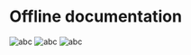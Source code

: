 
# Offline documentation

![abc](DevImages/anigif_enhanced-buzz-15231-1385051185-25.gif)
![abc](DevImages/Webp.net-resizeimage-4-2(1).jpg)
![abc](DevImages/funny-gifs-Stop-the-clown-mom-it-driving-me-crazyyy)
